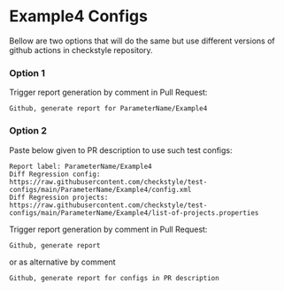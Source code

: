 # Example4 Configs

Bellow are two options that will do the same but use different versions
of github actions in checkstyle repository.


### Option 1
Trigger report generation by comment in Pull Request:
```
Github, generate report for ParameterName/Example4
```

### Option 2

Paste below given to PR description to use such test configs:
```
Report label: ParameterName/Example4
Diff Regression config: https://raw.githubusercontent.com/checkstyle/test-configs/main/ParameterName/Example4/config.xml
Diff Regression projects: https://raw.githubusercontent.com/checkstyle/test-configs/main/ParameterName/Example4/list-of-projects.properties
```

Trigger report generation by comment in Pull Request:
```
Github, generate report
```
or as alternative by comment
```
Github, generate report for configs in PR description
```

